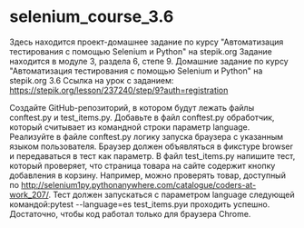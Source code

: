 # selenium_course_3.6
Здесь находится проект-домашнее задание по курсу "Автоматизация тестирования с помощью Selenium и Python" на stepik.org Задание находится в модуле 3, раздела 6, степе 9.
Домашние задание по курсу "Автоматизация тестирования с помощью Selenium и Python" на stepik.org 3.6 
Ссылка на урок с заданием: https://stepik.org/lesson/237240/step/9?auth=registration

Создайте GitHub-репозиторий, в котором будут лежать файлы conftest.py и test_items.py. Добавьте в файл conftest.py обработчик, который считывает из командной строки параметр language. Реализуйте в файле conftest.py логику запуска браузера с указанным языком пользователя. Браузер должен объявляться в фикстуре browser и передаваться в тест как параметр. В файл test_items.py напишите тест, который проверяет, что страница товара на сайте содержит кнопку добавления в корзину. Например, можно проверять товар, доступный по http://selenium1py.pythonanywhere.com/catalogue/coders-at-work_207/. Тест должен запускаться с параметром language следующей командой:pytest --language=es test_items.pyи проходить успешно. Достаточно, чтобы код работал только для браузера Сhrome.
